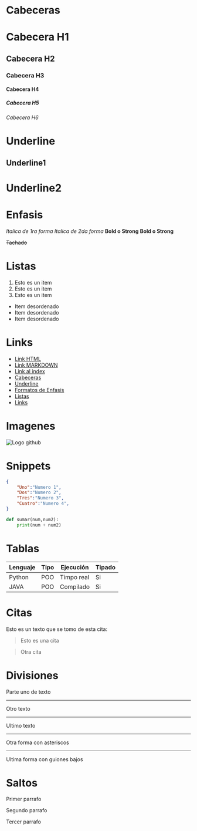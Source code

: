 # Cabeceras
# Cabecera H1
## Cabecera H2
### Cabecera H3
#### Cabecera H4
##### Cabecera H5
###### Cabecera H6


# Underline
Underline1
--------------------------
Underline2
==========================


# Enfasis
*Italica de 1ra forma*
_Italica de 2da forma_
**Bold o Strong**
__Bold o Strong__

~~Tachado~~

# Listas
1. Esto es un item
2. Esto es un item
3. Esto es un item

- Item desordenado
- Item desordenado
- Item desordenado

# Links
- <a href="http://google.com">Link HTML</a>
- [Link MARKDOWN](http://google.com)
- [Link al index](index.html)
- [Cabeceras](#cabeceras)
- [Underline](#underline)
- [Formatos de Enfasis](#enfasis)
- [Listas](#listas)
- [Links](#links)

# Imagenes
![Logo github](https://res.cloudinary.com/practicaldev/image/fetch/s--FDDyc3MP--/c_imagga_scale,f_auto,fl_progressive,h_420,q_auto,w_1000/https://dev-to-uploads.s3.amazonaws.com/i/3uy5od7tw2jf4fh7ldlv.jpeg)

# Snippets
```JSON
{
    "Uno":"Numero 1",
    "Dos":"Numero 2",
    "Tres":"Numero 3",
    "Cuatro":"Numero 4",
}
```
```Python
def sumar(num,num2):
    print(num + num2)
```

# Tablas
| Lenguaje | Tipo | Ejecución | Tipado
| -------- | ---- | --------- | ------
| Python | POO | Timpo real | Si
| JAVA | POO | Compilado | Si


# Citas
Esto es un texto que se tomo de esta cita:
> Esto es una cita

> Otra cita

# Divisiones
Parte uno de texto

---
Otro texto 

---
Ultimo texto

***
Otra forma con asteriscos

___
Ultima forma con guiones bajos


# Saltos
Primer parrafo

Segundo parrafo

Tercer parrafo









